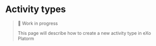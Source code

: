 # Activity types

> 🚧 Work in progress
> 
> This page will describe how to create a new activity type in eXo Platorm
